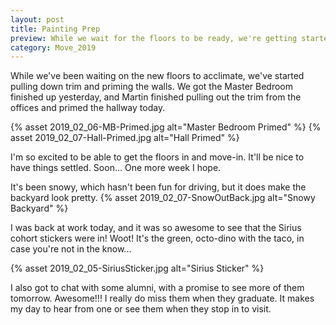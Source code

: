 ```yaml
---
layout: post
title: Painting Prep
preview: While we wait for the floors to be ready, we're getting started on painting.
category: Move_2019
---
```


While we've been waiting on the new floors to acclimate, we've started pulling down trim and priming the walls. We got the Master Bedroom finished up yesterday, and Martin finished pulling out the trim from the offices and primed the hallway today.

{% asset 2019_02_06-MB-Primed.jpg alt="Master Bedroom Primed" %}
{% asset 2019_02_07-Hall-Primed.jpg alt="Hall Primed" %}

I'm so excited to be able to get the floors in and move-in. It'll be nice to have things settled. Soon... One more week I hope.

It's been snowy, which hasn't been fun for driving, but it does make the backyard look pretty.
{% asset 2019_02_07-SnowOutBack.jpg alt="Snowy Backyard" %}

I was back at work today, and it was so awesome to see that the Sirius cohort stickers were in! Woot! It's the green, octo-dino with the taco, in case you're not in the know...

{% asset 2019_02_05-SiriusSticker.jpg alt="Sirius Sticker" %}

I also got to chat with some alumni, with a promise to see more of them tomorrow. Awesome!!! I really do miss them when they graduate. It makes my day to hear from one or see them when they stop in to visit. 


